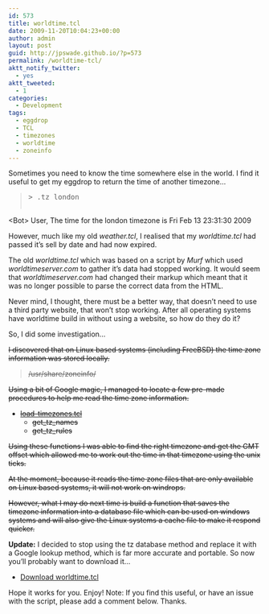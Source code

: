```yaml
---
id: 573
title: worldtime.tcl
date: 2009-11-20T10:04:23+00:00
author: admin
layout: post
guid: http://jpswade.github.io/?p=573
permalink: /worldtime-tcl/
aktt_notify_twitter:
  - yes
aktt_tweeted:
  - 1
categories:
  - Development
tags:
  - eggdrop
  - TCL
  - timezones
  - worldtime
  - zoneinfo
---
```

<p class="lead">
  Sometimes you need to know the time somewhere else in the world. I find it useful to get my eggdrop to return the time of another timezone&#8230;
</p>

> <pre>&gt; .tz london
&lt;Bot&gt; User, The time for the london timezone is Fri Feb 13 23:31:30 2009</pre>

However, much like my old _weather.tcl_, I realised that my _worldtime.tcl_ had passed it&#8217;s sell by date and had now expired.

The old _worldtime.tcl_ which was based on a script by _Murf_ which used _worldtimeserver.com_ to gather it&#8217;s data had stopped working. It would seem that _worldtimeserver.com_ had changed their markup which meant that it was no longer possible to parse the correct data from the HTML.

Never mind, I thought, there must be a better way, that doesn&#8217;t need to use a third party website, that won&#8217;t stop working. After all operating systems have worldtime build in without using a website, so how do they do it?

So, I did some investigation&#8230; <!--more-->

<span style="text-decoration: line-through;">I discovered that on Linux based systems (including FreeBSD) the time zone information was stored locally.</span>

> <span style="text-decoration: line-through;">/usr/share/zoneinfo/</span>

<span style="text-decoration: line-through;">Using a bit of Google magic, I managed to locate a few pre-made procedures to help me read the time zone information.</span>

  * <span style="text-decoration: line-through;"><a href="http://alice.wu-wien.ac.at:8000/xowiki/load-timezones.tcl">load-timezones.tcl</a></span> 
      * <span style="text-decoration: line-through;">get_tz_names</span>
      * <span style="text-decoration: line-through;">get_tz_rules</span>

<span style="text-decoration: line-through;">Using these functions I was able to find the right timezone and get the GMT offset which allowed me to work out the time in that timezone using the unix ticks.</span>

<span style="text-decoration: line-through;">At the moment, because it reads the time zone files that are only available on Linux based systems, it will not work on windrops.</span>

<span style="text-decoration: line-through;">However, what I may do next time is build a function that saves the timezone information into a database file which can be used on windows systems and will also give the Linux systems a cache file to make it respond quicker.</span>

**Update:** I decided to stop using the tz database method and replace it with a Google lookup method, which is far more accurate and portable. So now you&#8217;ll probably want to download it&#8230;

  * [Download worldtime.tcl](http://hm2k.googlecode.com/svn/trunk/code/tcl/worldtime.tcl)

Hope it works for you. Enjoy! Note: If you find this useful, or have an issue with the script, please add a comment below. Thanks.